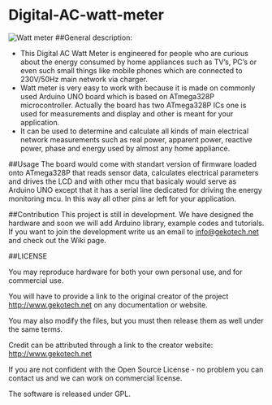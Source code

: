 # Digital-AC-watt-meter
![Watt meter](https://github.com/GekoTech/Digital-AC-watt-meter/blob/master/Images/Device/_MG_4526.jpg)
##General description:
*  This Digital AC Watt Meter is engineered for people who are curious about the energy consumed by home appliances such as TV’s, PC’s or even such small things like mobile phones which are connected to 230V/50Hz main network via charger.
* 	Watt meter is very easy to work with because it is made on commonly used Arduino UNO board which is based on ATmega328P microcontroller. Actually the board has two ATmega328P ICs one is used for measurements and display and other is meant for your application.
* 	It can be used to determine and calculate all kinds of main electrical network measurements such as real power, apparent power, reactive power, phase and energy used by almost any home appliance.

##Usage
The board would come with standart version of firmware loaded onto ATmega328P that reads sensor data, calculates electrical parameters and drives the LCD and with other mcu that basicaly would serve as Arduino UNO except that it has a serial line dedicated for driving the energy monitoring mcu. In this way all other pins ar left for your application.

##Contribution
This project is still in development. We have designed the hardware and soon we will add Arduino library, example codes and tutorials. If you want to join the development write us an  email to info@gekotech.net and check out the Wiki page.

##LICENSE

You may reproduce hardware for both your own personal use, and for commercial use.

You will have to provide a link to the original creator of the project http://www.gekotech.net on any documentation or website.

You may also modify the files, but you must then release them as well under the same terms.

Credit can be attributed through a link to the creator website: http://www.gekotech.net

If you are not confident with the Open Source License - no problem you can contact us and we can work on commercial license.

The software is released under GPL.
